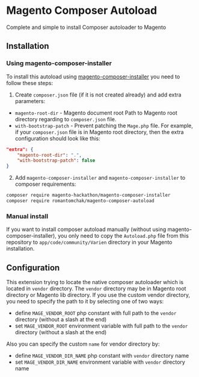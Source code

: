 # Magento Composer Autoload

Complete and simple to install Composer autoloader to Magento

## Installation

### Using magento-composer-installer

To install this autoload using [magento-composer-installer](https://github.com/Cotya/magento-composer-installer) you need to follow these steps:

1. Create `composer.json` file (if it is not created already) and add extra parameters:
 - `magento-root-dir` - Magento document root Path to Magento root directory regarding to `composer.json` file.
 - `with-bootstrap-patch` - Prevent patching the `Mage.php` file.
For example, if your `composer.json` file is in Magento root directory, then the extra configuration should look like this:
 ```json
 "extra": {
     "magento-root-dir": ".",
     "with-bootstrap-patch": false
 }
 ```

 2. Add `magento-composer-installer` and `magento-composer-installer` to composer requirements:

 ```sh
 composer require magento-hackathon/magento-composer-installer
 composer require romantomchak/magento-composer-autoload
 ```

### Manual install

If you want to install composer autoload manually (without using magento-composer-installer), you only need to copy the `Autoload.php` file from this repository to `app/code/community/Varien` directory in your Magento installation.

## Configuration

This extension trying to locate the native composer autoloader which is located in `vendor` directory. The `vendor` directory may be in Magento root directory or Magento lib directory.
If you use the custom vendor directory, you need to specify the path to it by selecting one of two ways:
 - define `MAGE_VENDOR_ROOT` php constant with full path to the `vendor` directory (without a slash at the end)
 - set `MAGE_VENDOR_ROOT` environment variable with full path to the `vendor` directory (without a slash at the end)


Also you can specify the custom `name` for vendor directory by:
 - define `MAGE_VENDOR_DIR_NAME` php constant with `vendor` directory name
 - set `MAGE_VENDOR_DIR_NAME` environment variable with `vendor` directory name

